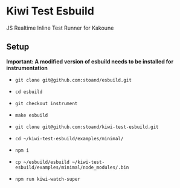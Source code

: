 # Kiwi Test Esbuild

JS Realtime Inline Test Runner for Kakoune

## Setup

__Important: A modified version of esbuild needs to be installed for instrumentation__

* `git clone git@github.com:stoand/esbuild.git`
* `cd esbuild`
* `git checkout instrument`
* `make esbuild`

* `git clone git@github.com:stoand/kiwi-test-esbuild.git`
* `cd ~/kiwi-test-esbuild/examples/minimal/`
* `npm i`
* `cp ~/esbuild/esbuild ~/kiwi-test-esbuild/examples/minimal/node_modules/.bin`
* `npm run kiwi-watch-super`
